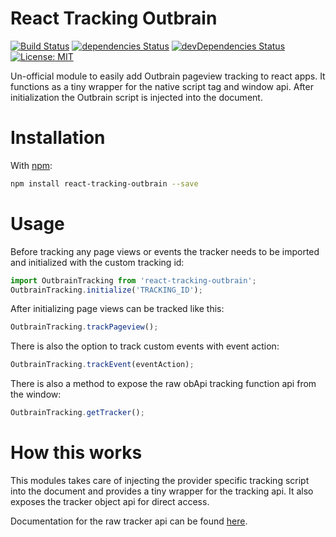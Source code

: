 # React Tracking Outbrain

[![Build Status](https://travis-ci.org/realalexbarge/react-tracking-outbrain.svg?branch=master)](https://travis-ci.org/realalexbarge/react-tracking-outbrain) [![dependencies Status](https://david-dm.org/realalexbarge/react-tracking-outbrain/status.svg)](https://david-dm.org/realalexbarge/react-tracking-outbrain) [![devDependencies Status](https://david-dm.org/realalexbarge/react-tracking-outbrain/dev-status.svg)](https://david-dm.org/realalexbarge/react-tracking-outbrain?type=dev) [![License: MIT](https://img.shields.io/badge/License-MIT-blue.svg)](https://opensource.org/licenses/MIT)

Un-official module to easily add Outbrain pageview tracking to react apps. It functions as a tiny wrapper for the native script tag and window api. After initialization the Outbrain script is injected into the document.

# Installation

With [npm](https://www.npmjs.com/):

```bash
npm install react-tracking-outbrain --save
```

# Usage

Before tracking any page views or events the tracker needs to be imported and initialized with the custom tracking id:

```js
import OutbrainTracking from 'react-tracking-outbrain';
OutbrainTracking.initialize('TRACKING_ID');
```

After initializing page views can be tracked like this:

```js
OutbrainTracking.trackPageview();
```

There is also the option to track custom events with event action:

```js
OutbrainTracking.trackEvent(eventAction);
```

There is also a method to expose the raw obApi tracking function api from the window:

```js
OutbrainTracking.getTracker();
```

# How this works

This modules takes care of injecting the provider specific tracking script into the document and provides a tiny wrapper for the tracking api. It also exposes the tracker object api for direct access.

Documentation for the raw tracker api can be found [here](https://www.outbrain.com/help/advertisers/multiple-conversions/).
